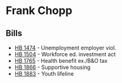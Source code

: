 # Frank Chopp
## Bills
* [HB 1474](bill/2021-22/hb/1474/) - Unemployment employer viol.
* [HB 1504](bill/2021-22/hb/1504/) - Workforce ed. investment act
* [HB 1765](bill/2021-22/hb/1765/) - Health benefit ex./B&O tax
* [HB 1866](bill/2021-22/hb/1866/) - Supportive housing
* [HB 1883](bill/2021-22/hb/1883/) - Youth lifeline

